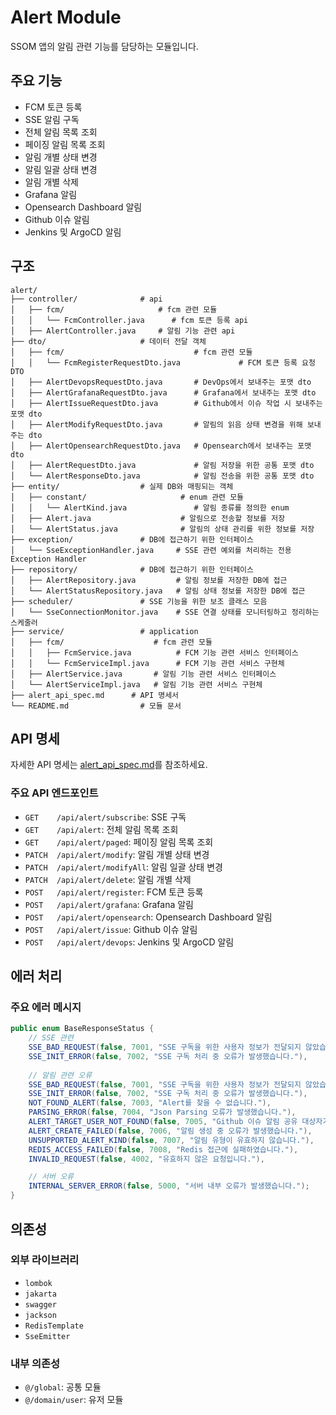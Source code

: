 # Alert Module

SSOM 앱의 알림 관련 기능를 담당하는 모듈입니다.

## 주요 기능

- FCM 토큰 등록
- SSE 알림 구독
- 전체 알림 목록 조회
- 페이징 알림 목록 조회
- 알림 개별 상태 변경
- 알림 일괄 상태 변경
- 알림 개별 삭제
- Grafana 알림
- Opensearch Dashboard 알림
- Github 이슈 알림
- Jenkins 및 ArgoCD 알림

## 구조

```
alert/
├── controller/              # api
│   ├── fcm/                     # fcm 관련 모듈
│   │   └── FcmController.java      # fcm 토큰 등록 api
│   ├── AlertController.java     # 알림 기능 관련 api
├── dto/                     # 데이터 전달 객체
│   ├── fcm/                             # fcm 관련 모듈
│   │   └── FcmRegisterRequestDto.java             # FCM 토큰 등록 요청 DTO
│   ├── AlertDevopsRequestDto.java       # DevOps에서 보내주는 포맷 dto
│   ├── AlertGrafanaRequestDto.java      # Grafana에서 보내주는 포맷 dto
│   ├── AlertIssueRequestDto.java        # Github에서 이슈 작업 시 보내주는 포맷 dto
│   ├── AlertModifyRequestDto.java       # 알림의 읽음 상태 변경을 위해 보내주는 dto
│   ├── AlertOpensearchRequestDto.java   # Opensearch에서 보내주는 포맷 dto
│   ├── AlertRequestDto.java             # 알림 저장을 위한 공통 포맷 dto
│   └── AlertResponseDto.java            # 알림 전송을 위한 공통 포맷 dto
├── entity/                  # 실제 DB와 매핑되는 객체
│   ├── constant/                     # enum 관련 모듈
│   │   └── AlertKind.java               # 알림 종류를 정의한 enum
│   ├── Alert.java                    # 알림으로 전송할 정보를 저장
│   └── AlertStatus.java              # 알림의 상태 관리를 위한 정보를 저장
├── exception/               # DB에 접근하기 위한 인터페이스
│   └── SseExceptionHandler.java     # SSE 관련 예외를 처리하는 전용 Exception Handler
├── repository/              # DB에 접근하기 위한 인터페이스
│   ├── AlertRepository.java         # 알림 정보를 저장한 DB에 접근
│   └── AlertStatusRepository.java   # 알림 상태 정보를 저장한 DB에 접근
├── scheduler/               # SSE 기능을 위한 보조 클래스 모음
│   └── SseConnectionMonitor.java    # SSE 연결 상태를 모니터링하고 정리하는 스케줄러
├── service/                 # application
│   ├── fcm/                    # fcm 관련 모듈
│   │   ├── FcmService.java          # FCM 기능 관련 서비스 인터페이스
│   │   └── FcmServiceImpl.java      # FCM 기능 관련 서비스 구현체
│   ├── AlertService.java       # 알림 기능 관련 서비스 인터페이스
│   └── AlertServiceImpl.java   # 알림 기능 관련 서비스 구현체
├── alert_api_spec.md      # API 명세서
└── README.md                # 모듈 문서
```

## API 명세

자세한 API 명세는 [alert_api_spec.md](./alert_api_spec.md)를 참조하세요.

### 주요 API 엔드포인트

- `GET    /api/alert/subscribe`: SSE 구독
- `GET    /api/alert`: 전체 알림 목록 조회
- `GET    /api/alert/paged`: 페이징 알림 목록 조회
- `PATCH  /api/alert/modify`: 알림 개별 상태 변경
- `PATCH  /api/alert/modifyAll`: 알림 일괄 상태 변경
- `PATCH  /api/alert/delete`: 알림 개별 삭제
- `POST   /api/alert/register`: FCM 토큰 등록
- `POST   /api/alert/grafana`: Grafana 알림
- `POST   /api/alert/opensearch`: Opensearch Dashboard 알림
- `POST   /api/alert/issue`: Github 이슈 알림
- `POST   /api/alert/devops`: Jenkins 및 ArgoCD 알림

## 에러 처리

### 주요 에러 메시지
```java
public enum BaseResponseStatus {
    // SSE 관련
    SSE_BAD_REQUEST(false, 7001, "SSE 구독을 위한 사용자 정보가 전달되지 않았습니다."),
    SSE_INIT_ERROR(false, 7002, "SSE 구독 처리 중 오류가 발생했습니다."),
    
    // 알림 관련 오류
    SSE_BAD_REQUEST(false, 7001, "SSE 구독을 위한 사용자 정보가 전달되지 않았습니다."),
    SSE_INIT_ERROR(false, 7002, "SSE 구독 처리 중 오류가 발생했습니다."),
    NOT_FOUND_ALERT(false, 7003, "Alert를 찾을 수 없습니다."),
    PARSING_ERROR(false, 7004, "Json Parsing 오류가 발생했습니다."),
    ALERT_TARGET_USER_NOT_FOUND(false, 7005, "Github 이슈 알림 공유 대상자가 조회되지 않습니다."),
    ALERT_CREATE_FAILED(false, 7006, "알림 생성 중 오류가 발생했습니다."),
    UNSUPPORTED_ALERT_KIND(false, 7007, "알림 유형이 유효하지 않습니다."),
    REDIS_ACCESS_FAILED(false, 7008, "Redis 접근에 실패하였습니다."),
    INVALID_REQUEST(false, 4002, "유효하지 않은 요청입니다."),

    // 서버 오류
    INTERNAL_SERVER_ERROR(false, 5000, "서버 내부 오류가 발생했습니다.");
}
```

## 의존성

### 외부 라이브러리
- `lombok`
- `jakarta`
- `swagger`
- `jackson`
- `RedisTemplate`
- `SseEmitter`

### 내부 의존성
- `@/global`: 공통 모듈
- `@/domain/user`: 유저 모듈

